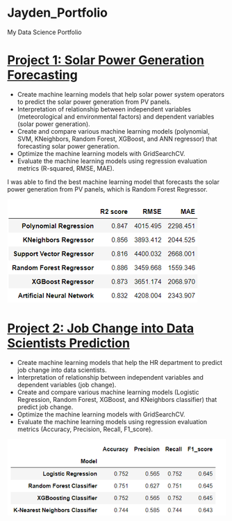 # Jayden_Portfolio
My Data Science Portfolio

# [Project 1: Solar Power Generation Forecasting](https://github.com/jaydenlau014/Solar_Power_Generation_Forecasting)
* Create machine learning models that help solar power system operators to predict the solar power generation from PV panels.
* Interpretation of relationship between independent variables (meteorological and environmental factors) and dependent variables (solar power generation).
* Create and compare various machine learning models (polynomial, SVM, KNeighbors, Random Forest, XGBoost, and ANN regressor) that forecasting solar power generation.
* Optimize the machine learning models with GridSearchCV.
* Evaluate the machine learning models using regression evaluation metrics (R-squared, RMSE, MAE).

I was able to find the best machine learning model that forecasts the solar power generation from PV panels, which is Random Forest Regressor.

![](https://github.com/jaydenlau014/Solar_Power_Generation_Forecasting/blob/main/Overall%20Score.png)


# [Project 2: Job Change into Data Scientists Prediction](https://github.com/jaydenlau014/Human-Resources-Process-Job) 
* Create machine learning models that help the HR department to predict job change into data scientists.
* Interpretation of relationship between independent variables and dependent variables (job change).
* Create and compare various machine learning models (Logistic Regression, Random Forest, XGBoost, and KNeighbors classifier) that predict job change.
* Optimize the machine learning models with GridSearchCV.
* Evaluate the machine learning models using regression evaluation metrics (Accuracy, Precision, Recall, F1_score).

![](https://github.com/jaydenlau014/Human-Resources-Process-Job/blob/main/Overall%20Score.png)
